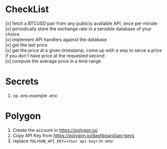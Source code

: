 # CheckList
[x] fetch a BTCUSD pair from any publicly available API, once per minute  
[x] periodically store the exchange rate in a sensible database of your choice  
[x] implement API handlers against the database  
[x] get the last price  
[x] get the price at a given timestamp, come up with a way to serve a price if you don't have price at the requested second  
[x] compute the average price in a time range  

# Secrets
1. cp .env.example .env

# Polygon
1. Create the account in https://polygon.io/
2. Copy API Key from https://polygon.io/dashboard/api-keys
3. replace `POLYGON_API_KEY=<Your api key>` in .env
